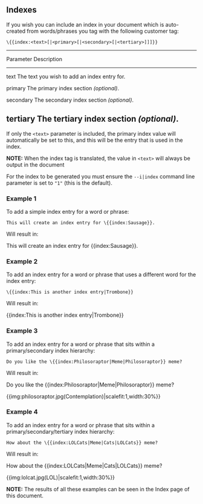## Indexes

If you wish you can include an index in your document which is auto-created from words/phrases you tag with the following customer tag:

	\{{index:<text>[|<primary>[|<secondary>[|<tertiary>]]]}}

------------------------------------------------------------------------------
 Parameter   Description
-----------  -----------------------------------------------------------------
 text        The text you wish to add an index entry for.

 primary     The primary index section *(optional)*.

 secondary   The secondary index section *(optional)*.

 tertiary    The tertiary index section *(optional)*.
------------------------------------------------------------------------------

If only the `<text>` parameter is included, the primary index value will
automatically be set to this, and this will be the entry that is used in the
index.

**NOTE:** When the index tag is translated, the value in `<text>` will always
be output in the document

For the index to be generated you must ensure the `--i|index` command line
parameter is set to `"1"` (this is the default).

### Example 1

To add a simple index entry for a word or phrase:

	This will create an index entry for \{{index:Sausage}}.

Will result in:

This will create an index entry for {{index:Sausage}}.

### Example 2

To add an index entry for a word or phrase that uses a different word for the
index entry:

	\{{index:This is another index entry|Trombone}}

Will result in:

{{index:This is another index entry|Trombone}}

### Example 3

To add an index entry for a word or phrase that sits within a
primary/secondary index hierarchy:

	Do you like the \{{index:Philosoraptor|Meme|Philosoraptor}} meme?

Will result in:

Do you like the {{index:Philosoraptor|Meme|Philosoraptor}} meme?

<para>{{img:philosoraptor.jpg(Contemplation)|scalefit:1,width:30%}}</para>

### Example 4

To add an index entry for a word or phrase that sits within a
primary/secondary/tertiary index hierarchy:

	How about the \{{index:LOLCats|Meme|Cats|LOLCats}} meme?

Will result in:

How about the {{index:LOLCats|Meme|Cats|LOLCats}} meme?

<para>{{img:lolcat.jpg(LOL)|scalefit:1,width:30%}}</para>

**NOTE:** The results of all these examples can be seen in the Index page of
this document.
